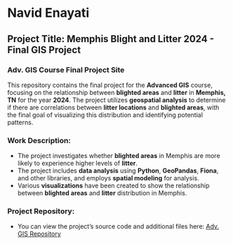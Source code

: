 # Navid Enayati

## Project Title: Memphis Blight and Litter 2024 - Final GIS Project

### Adv. GIS Course Final Project Site

This repository contains the final project for the **Advanced GIS** course, focusing on the relationship between **blighted areas** and **litter** in **Memphis, TN** for the year **2024**. The project utilizes **geospatial analysis** to determine if there are correlations between **litter locations** and **blighted areas**, with the final goal of visualizing this distribution and identifying potential patterns.

### Work Description:
- The project investigates whether **blighted areas** in Memphis are more likely to experience higher levels of **litter**.
- The project includes **data analysis** using **Python**, **GeoPandas**, **Fiona**, and other libraries, and employs **spatial modeling** for analysis.
- Various **visualizations** have been created to show the relationship between **blighted areas** and **litter** distribution in Memphis.

### Project Repository:
- You can view the project’s source code and additional files here: [Adv. GIS Repository](https://github.com/navidenayati/python_GIS.git)

